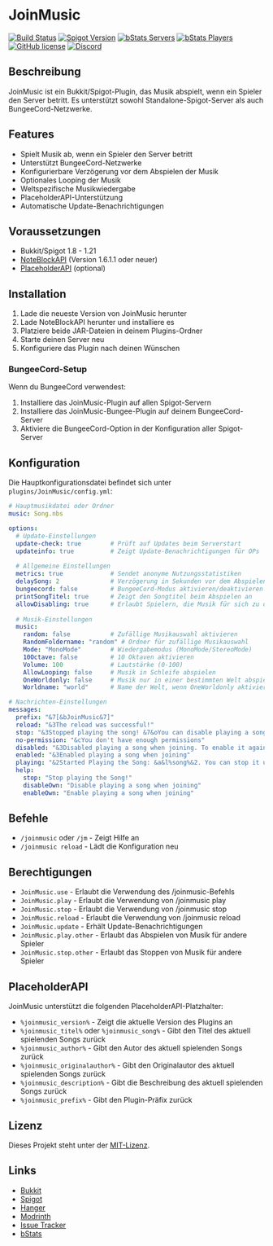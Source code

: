 # JoinMusic

[![Build Status](https://github.com/T0biii/JoinMusic/workflows/Java%20CI/badge.svg)](https://github.com/T0biii/JoinMusic/actions)
[![Spigot Version](https://img.shields.io/badge/Spigot-1.8--1.21-orange.svg)](https://www.spigotmc.org/resources/joinmusic.83541/)
[![bStats Servers](https://img.shields.io/bstats/servers/6447)](https://bstats.org/plugin/bukkit/JoinMusic/6447)
[![bStats Players](https://img.shields.io/bstats/players/6447)](https://bstats.org/plugin/bukkit/JoinMusik)
[![GitHub license](https://img.shields.io/github/license/T0biii/JoinMusic)](https://github.com/T0biii/JoinMusic/blob/master/LICENSE)
[![Discord](https://img.shields.io/badge/Discord-7289DA?style=for-the-badge&logo=discord&logoColor=white)](https://discord.gg/qKskYDBAMW)
## Beschreibung
JoinMusic ist ein Bukkit/Spigot-Plugin, das Musik abspielt, wenn ein Spieler den Server betritt. Es unterstützt sowohl Standalone-Spigot-Server als auch BungeeCord-Netzwerke.

## Features
- Spielt Musik ab, wenn ein Spieler den Server betritt
- Unterstützt BungeeCord-Netzwerke
- Konfigurierbare Verzögerung vor dem Abspielen der Musik
- Optionales Looping der Musik
- Weltspezifische Musikwiedergabe
- PlaceholderAPI-Unterstützung
- Automatische Update-Benachrichtigungen

## Voraussetzungen
- Bukkit/Spigot 1.8 - 1.21
- [NoteBlockAPI](https://www.spigotmc.org/resources/noteblockapi.19287/) (Version 1.6.1.1 oder neuer)
- [PlaceholderAPI](https://www.spigotmc.org/resources/placeholderapi.6245/) (optional)

## Installation
1. Lade die neueste Version von JoinMusic herunter
2. Lade NoteBlockAPI herunter und installiere es
3. Platziere beide JAR-Dateien in deinem Plugins-Ordner
4. Starte deinen Server neu
5. Konfiguriere das Plugin nach deinen Wünschen

### BungeeCord-Setup
Wenn du BungeeCord verwendest:
1. Installiere das JoinMusic-Plugin auf allen Spigot-Servern
2. Installiere das JoinMusic-Bungee-Plugin auf deinem BungeeCord-Server
3. Aktiviere die BungeeCord-Option in der Konfiguration aller Spigot-Server

## Konfiguration
Die Hauptkonfigurationsdatei befindet sich unter `plugins/JoinMusic/config.yml`:

```yaml
# Hauptmusikdatei oder Ordner
music: Song.nbs

options:
  # Update-Einstellungen
  update-check: true        # Prüft auf Updates beim Serverstart
  updateinfo: true          # Zeigt Update-Benachrichtigungen für OPs
  
  # Allgemeine Einstellungen
  metrics: true             # Sendet anonyme Nutzungsstatistiken
  delaySong: 2              # Verzögerung in Sekunden vor dem Abspielen
  bungeecord: false         # BungeeCord-Modus aktivieren/deaktivieren
  printSongTitel: true      # Zeigt den Songtitel beim Abspielen an
  allowDisabling: true      # Erlaubt Spielern, die Musik für sich zu deaktivieren
  
  # Musik-Einstellungen
  music:
    random: false           # Zufällige Musikauswahl aktivieren
    RandomFoldername: "random" # Ordner für zufällige Musikauswahl
    Mode: "MonoMode"        # Wiedergabemodus (MonoMode/StereoMode)
    10Octave: false         # 10 Oktaven aktivieren
    Volume: 100             # Lautstärke (0-100)
    AllowLooping: false     # Musik in Schleife abspielen
    OneWorldonly: false     # Musik nur in einer bestimmten Welt abspielen
    Worldname: "world"      # Name der Welt, wenn OneWorldonly aktiviert ist

# Nachrichten-Einstellungen
messages:
  prefix: "&7[&bJoinMusic&7]"
  reload: "&3The reload was successful!"
  stop: "&3Stopped playing the song! &7&oYou can disable playing a song on join with &b&o/jm disable"
  no-permission: "&cYou don't have enough permissions"
  disabled: "&3Disabled playing a song when joining. To enable it again, use &b/jm enable"
  enabled: "&3Enabled playing a song when joining"
  playing: "&2Started Playing the Song: &a&l%song%&2. You can stop it using &a/jm stop"
  help:
    stop: "Stop playing the Song!"
    disableOwn: "Disable playing a song when joining"
    enableOwn: "Enable playing a song when joining"
```

## Befehle
- `/joinmusic` oder `/jm` - Zeigt Hilfe an
- `/joinmusic reload` - Lädt die Konfiguration neu

## Berechtigungen
- `JoinMusic.use` - Erlaubt die Verwendung des /joinmusic-Befehls
- `JoinMusic.play` - Erlaubt die Verwendung von /joinmusic play
- `JoinMusic.stop` - Erlaubt die Verwendung von /joinmusic stop
- `JoinMusic.reload` - Erlaubt die Verwendung von /joinmusic reload
- `JoinMusic.update` - Erhält Update-Benachrichtigungen
- `JoinMusic.play.other` - Erlaubt das Abspielen von Musik für andere Spieler
- `JoinMusic.stop.other` - Erlaubt das Stoppen von Musik für andere Spieler

## PlaceholderAPI
JoinMusic unterstützt die folgenden PlaceholderAPI-Platzhalter:
- `%joinmusic_version%` - Zeigt die aktuelle Version des Plugins an
- `%joinmusic_titel%` oder `%joinmusic_song%` - Gibt den Titel des aktuell spielenden Songs zurück
- `%joinmusic_author%` - Gibt den Autor des aktuell spielenden Songs zurück
- `%joinmusic_originalauthor%` - Gibt den Originalautor des aktuell spielenden Songs zurück
- `%joinmusic_description%` - Gibt die Beschreibung des aktuell spielenden Songs zurück
- `%joinmusic_prefix%` - Gibt den Plugin-Präfix zurück

## Lizenz
Dieses Projekt steht unter der [MIT-Lizenz](LICENSE).

## Links
- [Bukkit](https://dev.bukkit.org/projects/joinmusik)
- [Spigot](https://www.spigotmc.org/resources/joinmusic.83541/)
- [Hanger](https://hangar.papermc.io/T0biii/JoinMusic)
- [Modrinth](https://modrinth.com/plugin/joinmusic)
- [Issue Tracker](https://github.com/T0biii/JoinMusic/issues)
- [bStats](https://bstats.org/plugin/bukkit/JoinMusic/6447)

